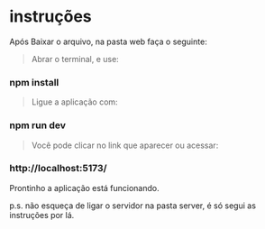 # instruções

Após Baixar o arquivo, na pasta web faça o seguinte:

> Abrar o terminal, e use:
### npm install
>Ligue a aplicação com:
### npm run dev
> Você pode clicar no link que aparecer ou acessar:
### http://localhost:5173/

Prontinho a aplicação está funcionando.



p.s. não esqueça de ligar o servidor na pasta server, é só segui as instruções por lá.
